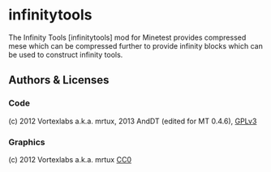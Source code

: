 # infinitytools

The Infinity Tools [infinitytools] mod for Minetest provides compressed mese which can be compressed further to provide infinity blocks which can be used to construct infinity tools.


## Authors & Licenses
### Code
(c) 2012 Vortexlabs a.k.a. mrtux, 2013 AndDT (edited for MT 0.4.6),
[GPLv3](https://www.gnu.org/licenses/gpl-3.0.en.html)

### Graphics
(c) 2012 Vortexlabs a.k.a. mrtux
[CC0](https://creativecommons.org/publicdomain/zero/1.0/)

